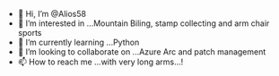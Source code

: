 - 👋 Hi, I’m @Alios58
- 👀 I’m interested in ...Mountain Biling, stamp collecting and arm chair sports
- 🌱 I’m currently learning ...Python
- 💞️ I’m looking to collaborate on ...Azure Arc and patch management
- 📫 How to reach me ...with very long arms...!

<!---
Alios58/Alios58 is a ✨ special ✨ repository because its `README.md` (this file) appears on your GitHub profile.
You can click the Preview link to take a look at your changes.
--->
